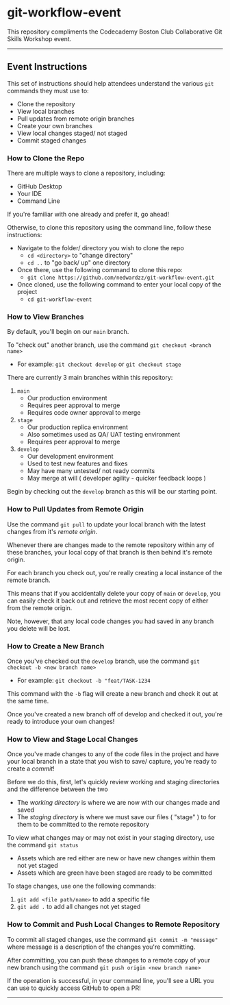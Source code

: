 # git-workflow-event

This repository compliments the Codecademy Boston Club Collaborative Git Skills Workshop event.

---

## Event Instructions

This set of instructions should help attendees understand the various `git` commands they must use to:

- Clone the repository
- View local branches
- Pull updates from remote origin branches
- Create your own branches
- View local changes staged/ not staged
- Commit staged changes

### How to Clone the Repo

There are multiple ways to clone a repository, including:

- GitHub Desktop
- Your IDE
- Command Line

If you're familiar with one already and prefer it, go ahead!

Otherwise, to clone this repository using the command line, follow these instructions:

- Navigate to the folder/ directory you wish to clone the repo
  - `cd <directory>` to "change directory"
  - `cd ..` to "go back/ up" one directory
- Once there, use the following command to clone this repo:
  - `git clone https://github.com/nedwardzz/git-workflow-event.git`
- Once cloned, use the following command to enter your local copy of the project
  - `cd git-workflow-event`

### How to View Branches

By default, you'll begin on our `main` branch.

To "check out" another branch, use the command `git checkout <branch name>`

- For example: `git checkout develop` or `git checkout stage`

There are currently 3 main branches within this repository:

1. `main`
   - Our production environment
   - Requires peer approval to merge
   - Requires code owner approval to merge
2. `stage`
   - Our production replica environment
   - Also sometimes used as QA/ UAT testing environment
   - Requires peer approval to merge
3. `develop`
   - Our development environment
   - Used to test new features and fixes
   - May have many untested/ not ready commits
   - May merge at will ( developer agility - quicker feedback loops )

Begin by checking out the `develop` branch as this will be our starting point.

### How to Pull Updates from Remote Origin

Use the command `git pull` to update your local branch with the latest changes from it's _remote origin_.

Whenever there are changes made to the remote repository within any of these branches, your local copy of that branch is then behind it's remote origin.

For each branch you check out, you're really creating a local instance of the remote branch.

This means that if you accidentally delete your copy of `main` or `develop`, you can easily check it back out and retrieve the most recent copy of either from the remote origin.

Note, however, that any local code changes you had saved in any branch you delete will be lost.

### How to Create a New Branch

Once you've checked out the `develop` branch, use the command `git checkout -b <new branch name>`

- For example: `git checkout -b "feat/TASK-1234`

This command with the `-b` flag will create a new branch and check it out at the same time.

Once you've created a new branch off of develop and checked it out, you're ready to introduce your own changes!

### How to View and Stage Local Changes

Once you've made changes to any of the code files in the project and have your local branch in a state that you wish to save/ capture, you're ready to create a _commit_!

Before we do this, first, let's quickly review working and staging directories and the difference between the two

- The _working directory_ is where we are now with our changes made and saved
- The _staging directory_ is where we must save our files ( "stage" ) to for them to be committed to the remote repository

To view what changes may or may not exist in your staging directory, use the command `git status`

- Assets which are red either are new or have new changes within them not yet staged
- Assets which are green have been staged are ready to be committed

To stage changes, use one the following commands:

1. `git add <file path/name>` to add a specific file
2. `git add .` to add all changes not yet staged

### How to Commit and Push Local Changes to Remote Repository

To commit all staged changes, use the command `git commit -m "message"` where message is a description of the changes you're committing.

After committing, you can push these changes to a remote copy of your new branch using the command `git push origin <new branch name>`

If the operation is successful, in your command line, you'll see a URL you can use to quickly access GitHub to open a PR!

---
